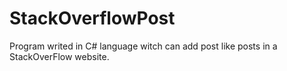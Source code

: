 # StackOverflowPost
Program writed in C# language witch can add post like posts in a StackOverFlow website.
